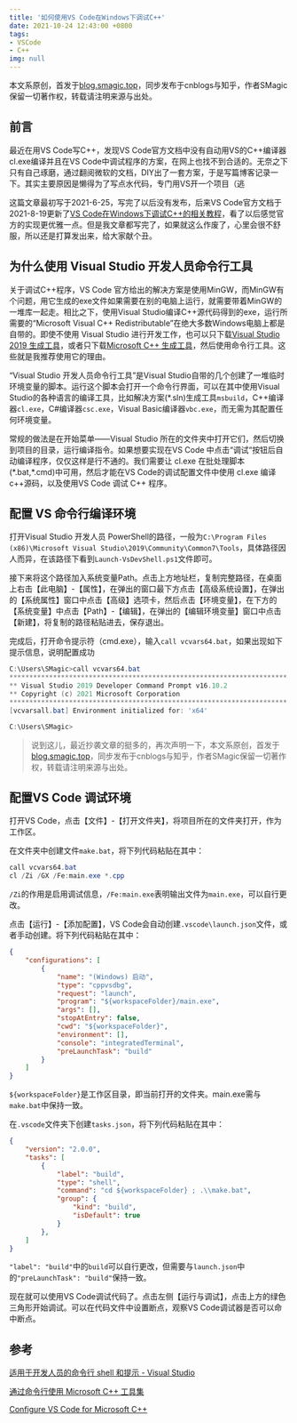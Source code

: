 ```yaml
---
title: '如何使用VS Code在Windows下调试C++'
date: 2021-10-24 12:43:00 +0800
tags: 
- VSCode
- C++
img: null
---
```


本文系原创，首发于[blog.smagic.top](https://blog.smagic.top/)，同步发布于cnblogs与知乎，作者SMagic保留一切著作权，转载请注明来源与出处。

## 前言

最近在用VS Code写C++，发现VS Code官方文档中没有自动用VS的C++编译器cl.exe编译并且在VS Code中调试程序的方案，在网上也找不到合适的。无奈之下只有自己琢磨，通过翻阅微软的文档，DIY出了一套方案，于是写篇博客记录一下。其实主要原因是懒得为了写点水代码，专门用VS开一个项目（逃

这篇文章最初写于2021-6-25，写完了以后没有发布，后来VS Code官方文档于2021-8-19更新了[VS Code在Windows下调试C++的相关教程](https://code.visualstudio.com/docs/cpp/config-msvc)，看了以后感觉官方的实现更优雅一点。但是我文章都写完了，如果就这么作废了，心里会很不舒服，所以还是打算发出来，给大家献个丑。

## 为什么使用 Visual Studio 开发人员命令行工具

关于调试C++程序，VS Code 官方给出的解决方案是使用MinGW，而MinGW有个问题，用它生成的exe文件如果需要在别的电脑上运行，就需要带着MinGW的一堆库一起走。相比之下，使用Visual Studio编译C++源代码得到的exe，运行所需要的“Microsoft Visual C++ Redistributable”在绝大多数Windows电脑上都是自带的。即使不使用 Visual Studio 进行开发工作，也可以只下载[Visual Studio 2019 生成工具](https://visualstudio.microsoft.com/zh-hans/downloads/#build-tools-for-visual-studio-2019)，或者只下载[Microsoft C++ 生成工具](https://visualstudio.microsoft.com/zh-hans/visual-cpp-build-tools/)，然后使用命令行工具。这些就是我推荐使用它的理由。

“Visual Studio 开发人员命令行工具”是Visual Studio自带的几个创建了一堆临时环境变量的脚本。运行这个脚本会打开一个命令行界面，可以在其中使用Visual Studio的各种语言的编译工具，比如解决方案(*.sln)生成工具`msbuild`，C++编译器`cl.exe`，C#编译器`csc.exe`，Visual Basic编译器`vbc.exe`，而无需为其配置任何环境变量。

常规的做法是在开始菜单——Visual Studio 所在的文件夹中打开它们，然后切换到项目的目录，运行编译指令。如果想要实现在VS Code 中点击“调试“按钮后自动编译程序，仅仅这样是行不通的。我们需要让 cl.exe 在批处理脚本(\*.bat,\*.cmd)中可用，然后才能在VS Code的调试配置文件中使用 cl.exe 编译c++源码，以及使用VS Code 调试 C++ 程序。

## 配置 VS 命令行编译环境

打开Visual Studio 开发人员 PowerShell的路径，一般为`C:\Program Files (x86)\Microsoft Visual Studio\2019\Community\Common7\Tools`，具体路径因人而异，在该路径下看到`Launch-VsDevShell.ps1`文件即可。

接下来将这个路径加入系统变量Path。点击上方地址栏，复制完整路径，在桌面上右击【此电脑】-【属性】，在弹出的窗口最下方点击【高级系统设置】，在弹出的【系统属性】窗口中点击【高级】选项卡，然后点击【环境变量】，在下方的【系统变量】中点击【Path】-【编辑】，在弹出的【编辑环境变量】窗口中点击【新建】，将复制的路径粘贴进去，保存退出。

完成后，打开命令提示符（cmd.exe），输入`call vcvars64.bat`，如果出现如下提示信息，说明配置成功

```powershell
C:\Users\SMagic>call vcvars64.bat
**********************************************************************
** Visual Studio 2019 Developer Command Prompt v16.10.2
** Copyright (c) 2021 Microsoft Corporation
**********************************************************************
[vcvarsall.bat] Environment initialized for: 'x64'

C:\Users\SMagic>
```

> 说到这儿，最近抄袭文章的挺多的，再次声明一下，本文系原创，首发于[blog.smagic.top](https://blog.smagic.top/)，同步发布于cnblogs与知乎，作者SMagic保留一切著作权，转载请注明来源与出处。

## 配置VS Code 调试环境

打开VS Code，点击【文件】-【打开文件夹】，将项目所在的文件夹打开，作为工作区。

在文件夹中创建文件`make.bat`，将下列代码粘贴在其中：

```powershell
call vcvars64.bat
cl /Zi /GX /Fe:main.exe *.cpp
```

`/Zi`的作用是启用调试信息，`/Fe:main.exe`表明输出文件为`main.exe`，可以自行更改。

点击【运行】-【添加配置】，VS Code会自动创建`.vscode\launch.json`文件，或者手动创建。将下列代码粘贴在其中：

```json
{
    "configurations": [
        {
            "name": "(Windows) 启动",
            "type": "cppvsdbg",
            "request": "launch",
            "program": "${workspaceFolder}/main.exe",
            "args": [],
            "stopAtEntry": false,
            "cwd": "${workspaceFolder}",
            "environment": [],
            "console": "integratedTerminal",
            "preLaunchTask": "build"
        }
    ]
}
```

`${workspaceFolder}`是工作区目录，即当前打开的文件夹。main.exe需与`make.bat`中保持一致。

在`.vscode`文件夹下创建`tasks.json`，将下列代码粘贴在其中：

```json
{
    "version": "2.0.0",
    "tasks": [
        {
            "label": "build",
            "type": "shell",
            "command": "cd ${workspaceFolder} ; .\\make.bat",
            "group": {
                "kind": "build",
                "isDefault": true
            }
        },
    ]
}
```

`"label": "build"`中的`build`可以自行更改，但需要与`launch.json`中的`"preLaunchTask": "build"`保持一致。

现在就可以使用VS Code调试代码了。点击左侧【运行与调试】，点击上方的绿色三角形开始调试。可以在代码文件中设置断点，观察VS Code调试器是否可以命中断点。

## 参考

[适用于开发人员的命令行 shell 和提示 - Visual Studio](https://docs.microsoft.com/zh-cn/visualstudio/ide/reference/command-prompt-powershell?view=vs-2019)

[通过命令行使用 Microsoft C++ 工具集](https://docs.microsoft.com/zh-cn/cpp/build/building-on-the-command-line?view=msvc-160#command-line-tools)

[Configure VS Code for Microsoft C++](https://code.visualstudio.com/docs/cpp/config-msvc)